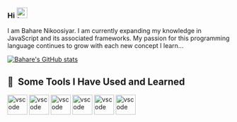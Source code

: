 ### Hi <img src="https://user-images.githubusercontent.com/74038190/216120986-f2752ca9-fe82-4aa3-befe-0a58db010d85.png" height="24px" width="24px" alt="happy-face">

I am Bahare Nikoosiyar. I am currently expanding my knowledge in JavaScript and its associated frameworks. My passion for this programming language continues to grow with each new concept I learn...

[![Bahare's GitHub stats](https://github-readme-stats.vercel.app/api?username=bn-2002)](https://github.com/bn-2002/github-readme-stats)

<h2> 🚀 &nbsp;Some Tools I Have Used and Learned</h2>
<p align="left">
<img src="https://cdn.jsdelivr.net/npm/simple-icons@3.13.0/icons/html5.svg" alt="vscode" width="45" height="45"/>
<img src="https://cdn.jsdelivr.net/npm/simple-icons@3.13.0/icons/css3.svg" alt="vscode" width="45" height="45"/>
<img src="https://cdn.jsdelivr.net/npm/simple-icons@3.13.0/icons/bootstrap.svg" alt="vscode" width="45" height="45"/>
<img src="https://cdn.jsdelivr.net/npm/simple-icons@3.13.0/icons/tailwindcss.svg" alt="vscode" width="45" height="45"/>
<img src="https://cdn.jsdelivr.net/npm/simple-icons@3.13.0/icons/javascript.svg" alt="vscode" width="45" height="45"/>
<img src="https://cdn.jsdelivr.net/npm/simple-icons@3.13.0/icons/typescript.svg" alt="vscode" width="45" height="45"/>
</p>
